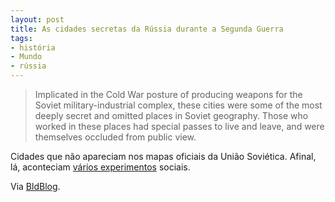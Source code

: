 ```yaml
---
layout: post
title: As cidades secretas da Rússia durante a Segunda Guerra
tags:
- história
- Mundo
- rússia
---
```


> Implicated in the Cold War posture of producing weapons for the Soviet military-industrial complex, these cities were some of the most deeply secret and omitted places in Soviet geography. Those who worked in these places had special passes to live and leave, and were themselves occluded from public view. 

Cidades que não apareciam nos mapas oficiais da União Soviética. Afinal, lá, aconteciam [vários experimentos](http://russianhistoryblog.org/2012/04/zatos-in-view/) sociais.

Via [BldBlog](http://bldgblog.blogspot.com.br/2012/05/secret-soviet-cities.html).
